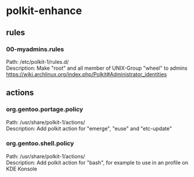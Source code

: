 # polkit-enhance
## rules
### 00-myadmins.rules
Path: /etc/polkit-1/rules.d/  
Description: Make "root" and all member of UNIX-Group "wheel" to admins  
https://wiki.archlinux.org/index.php/Polkit#Administrator_identities

## actions
### org.gentoo.portage.policy
Path: /usr/share/polkit-1/actions/  
Description: Add polkit action for "emerge", "euse" and "etc-update"

### org.gentoo.shell.policy
Path: /usr/share/polkit-1/actions/  
Description: Add polkit action for "bash", for example to use in an profile on KDE Konsole
